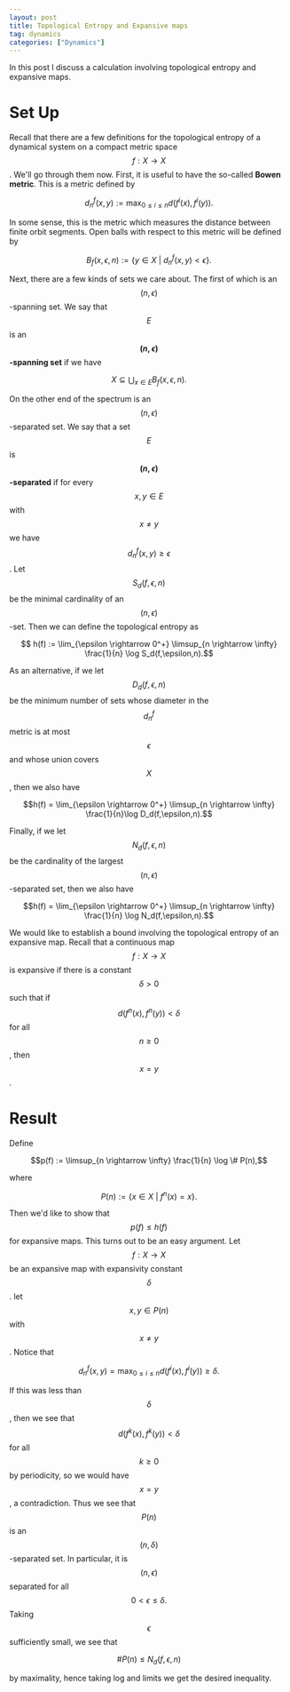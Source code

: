 ```yaml
---
layout: post
title: Topological Entropy and Expansive maps
tag: dynamics
categories: ["Dynamics"]
---
```


In this post I discuss a calculation involving topological entropy and expansive maps.

# Set Up

Recall that there are a few definitions for the topological entropy of a dynamical system on a compact metric space $$ f: X \rightarrow X$$. We'll go through them now. First, it is useful to have the so-called **Bowen metric**. This is a metric defined by

$$d_n^f(x,y) := \max_{0 \leq i \leq n} d(f^i(x), f^i(y)).$$

In some sense, this is the metric which measures the distance between finite orbit segments. Open balls with respect to this metric will be defined by

$$ B_f(x, \epsilon, n) := \{y \in X \ | \ d_n^f(x,y) < \epsilon\}.$$

Next, there are a few kinds of sets we care about. The first of which is an $$(n,\epsilon)$$-spanning set. We say that $$E$$ is an **$$(n,\epsilon)$$-spanning set** if we have

$$X \subseteq \bigcup_{x \in E} B_f(x,\epsilon,n).$$

On the other end of the spectrum is an $$(n,\epsilon)$$-separated set. We say that a set $$E$$ is **$$(n,\epsilon)$$-separated** if for every $$x,y \in E$$ with $$x \neq y$$ we have $$d_n^f(x,y) \geq \epsilon$$. Let $$S_d(f,\epsilon,n)$$ be the minimal cardinality of an $$(n,\epsilon)$$-set. Then we can define the topological entropy as

$$ h(f) := \lim_{\epsilon \rightarrow 0^+} \limsup_{n \rightarrow \infty} \frac{1}{n} \log S_d(f,\epsilon,n).$$

As an alternative, if we let $$D_d(f,\epsilon,n)$$ be the minimum number of sets whose diameter in the $$d_n^f$$ metric is at most $$\epsilon$$ and whose union covers $$X$$, then we also have

$$h(f) = \lim_{\epsilon \rightarrow 0^+} \limsup_{n \rightarrow \infty} \frac{1}{n}\log D_d(f,\epsilon,n).$$

Finally, if we let $$N_d(f,\epsilon,n)$$ be the cardinality of the largest $$(n,\epsilon)$$-separated set, then we also have

$$h(f) = \lim_{\epsilon \rightarrow 0^+} \limsup_{n \rightarrow \infty} \frac{1}{n} \log N_d(f,\epsilon,n).$$

We would like to establish a bound involving the topological entropy of an expansive map. Recall that a continuous map $$f : X \rightarrow X$$ is expansive if there is a constant $$\delta > 0$$ such that if $$d(f^n(x), f^n(y)) < \delta$$ for all $$n \geq 0$$, then $$x = y$$.

# Result

Define

$$p(f) := \limsup_{n \rightarrow \infty} \frac{1}{n} \log \# P(n),$$

where

$$P(n) := \{x \in X \ | \ f^n(x) = x\}.$$

Then we'd like to show that $$p(f) \leq h(f)$$ for expansive maps. This turns out to be an easy argument. Let $$f : X \rightarrow X$$ be an expansive map with expansivity constant $$\delta$$. let $$x,y \in P(n)$$ with $$x \neq y$$. Notice that

$$d_n^f(x,y) = \max_{0 \leq i \leq n} d(f^i(x), f^i(y)) \geq \delta.$$

If this was less than $$\delta$$, then we see that $$d(f^k(x), f^k(y)) < \delta$$ for all $$k \geq 0$$ by periodicity, so we would have $$x = y$$, a contradiction. Thus we see that $$P(n)$$ is an $$(n,\delta)$$-separated set. In particular, it is $$(n,\epsilon)$$ separated for all $$0 < \epsilon \leq \delta.$$ Taking $$\epsilon$$ sufficiently small, we see that

$$\# P(n) \leq N_d(f,\epsilon,n)$$

by maximality, hence taking log and limits we get the desired inequality.
